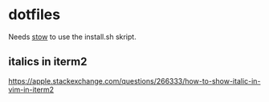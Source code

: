 # dotfiles

Needs [stow](https://www.gnu.org/software/stow/) to use the install.sh skript.


## italics in iterm2
https://apple.stackexchange.com/questions/266333/how-to-show-italic-in-vim-in-iterm2
